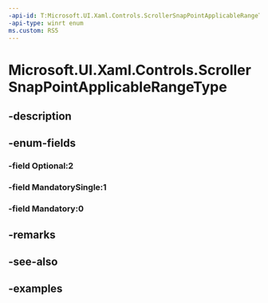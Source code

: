 ```yaml
---
-api-id: T:Microsoft.UI.Xaml.Controls.ScrollerSnapPointApplicableRangeType
-api-type: winrt enum
ms.custom: RS5
---
```


<!-- Enumeration syntax.
public enum ScrollerSnapPointApplicableRangeType : int 
-->

# Microsoft.UI.Xaml.Controls.ScrollerSnapPointApplicableRangeType

## -description

## -enum-fields
### -field Optional:2

### -field MandatorySingle:1

### -field Mandatory:0

## -remarks

## -see-also

## -examples

